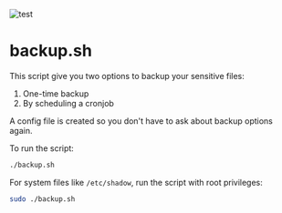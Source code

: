 ![test](https://github.com/nadmax/backup.sh/actions/workflows/test.yml/badge.svg)

# backup.sh

This script give you two options to backup your sensitive files:  
1. One-time backup
2. By scheduling a cronjob  

A config file is created so you don't have to ask about backup options again.  

To run the script:
```bash
./backup.sh
```

For system files like ``/etc/shadow``, run the script with root privileges:  
```bash
sudo ./backup.sh
```